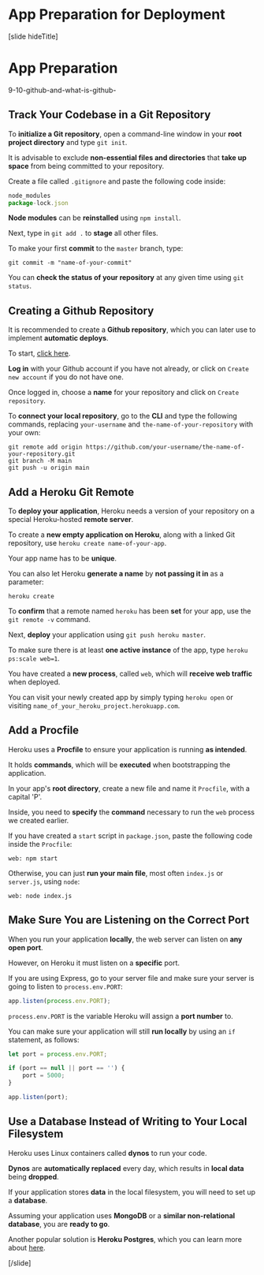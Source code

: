 # App Preparation for Deployment

[slide hideTitle]

# App Preparation
9-10-github-and-what-is-github-

## Track Your Codebase in a Git Repository

To **initialize a Git repository**, open a command\-line window in your **root project directory** and type `git init`.

It is advisable to exclude **non-essential files and directories** that **take up space** from being committed to your repository.

Create a file called `.gitignore` and paste the following code inside:

```js
node_modules
package-lock.json
```

**Node modules** can be **reinstalled** using `npm install`.

Next, type in `git add .` to **stage** all other files.

To make your first **commit** to the `master` branch, type:

`git commit -m "name-of-your-commit"`

You can **check the status of your repository** at any given time using `git status`.

## Creating a Github Repository

It is recommended to create a **Github repository**, which you can later use to implement **automatic deploys**.

To start, [click here](https://github.com/new).

**Log in** with your Github account if you have not already, or click on `Create new account` if you do not have one.

Once logged in, choose a **name** for your repository and click on `Create repository`.

To **connect your local repository**, go to the **CLI** and type the following commands, replacing `your-username` and `the-name-of-your-repository` with your own:

```
git remote add origin https://github.com/your-username/the-name-of-your-repository.git
git branch -M main
git push -u origin main
```

## Add a Heroku Git Remote

To **deploy your application**, Heroku needs a version of your repository on a special Heroku\-hosted **remote server**.

To create a **new empty application on Heroku**, along with a linked Git repository, use `heroku create name-of-your-app`.

Your app name has to be **unique**.

You can also let Heroku **generate a name** by **not passing it in** as a parameter:

`heroku create`

To **confirm** that a remote named `heroku` has been **set** for your app, use the `git remote -v` command.

Next, **deploy** your application using `git push heroku master`.

To make sure there is at least **one active instance** of the app, type `heroku ps:scale web=1`.

You have created a **new process**, called `web`, which will **receive web traffic** when deployed.

You can visit your newly created app by simply typing `heroku open` or visiting `name_of_your_heroku_project.herokuapp.com`.

## Add a Procfile

Heroku uses a **Procfile** to ensure your application is running **as intended**.

It holds **commands**, which will be **executed** when bootstrapping the application.

In your app's **root directory**, create a new file and name it `Procfile`, with a capital 'P'.

Inside, you need to **specify** the **command** necessary to run the `web` process we created earlier.

If you have created a `start` script in `package.json`, paste the following code inside the `Procfile`:

`web: npm start`

Otherwise, you can just **run your main file**, most often `index.js` or `server.js`, using `node`:

`web: node index.js`

## Make Sure You are Listening on the Correct Port

When you run your application **locally**, the web server can listen on **any open port**.

However, on Heroku it must listen on a **specific** port.

If you are using Express, go to your server file and make sure your server is going to listen to `process.env.PORT`:

```js
app.listen(process.env.PORT);
```

`process.env.PORT` is the variable Heroku will assign a **port number** to.

You can make sure your application will still **run locally** by using an `if` statement, as follows:

```js
let port = process.env.PORT;

if (port == null || port == '') {
    port = 5000;
}

app.listen(port);
```

## Use a Database Instead of Writing to Your Local Filesystem

Heroku uses Linux containers called **dynos** to run your code.

**Dynos** are **automatically replaced** every day, which results in **local data** being **dropped**.

If your application stores **data** in the local filesystem, you will need to set up a **database**.

Assuming your application uses **MongoDB** or a **similar non-relational database**, you are **ready to go**.

Another popular solution is **Heroku Postgres**, which you can learn more about [here](https://devcenter.heroku.com/articles/heroku-postgresql).

[/slide]

